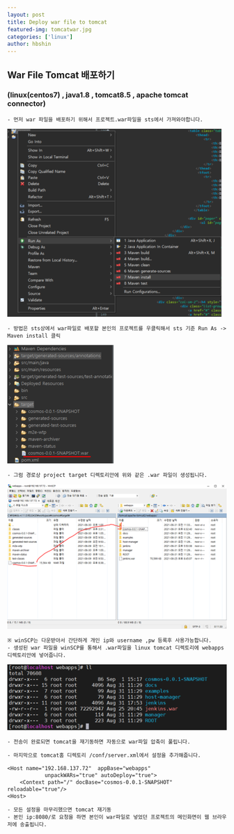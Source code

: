 ```yaml
---
layout: post
title: Deploy war file to tomcat
featured-img: tomcatwar.jpg
categories: ['linux']
author: hbshin
---
```


## War File Tomcat 배포하기
### (linux(centos7) , java1.8 , tomcat8.5 , apache tomcat connector)

```
- 먼저 war 파일을 배포하기 위해서 프로젝트.war파일을 sts에서 가져와야합니다.
```
![maveninstall](../image/hbshin/20210901/maveninstall.PNG)

```
- 방법은 sts상에서 war파일로 배포할 본인의 프로젝트를 우클릭해서 sts 기준 Run As -> Maven install 클릭
```
![target](../image/hbshin/20210901/target.PNG)
```
- 그럼 경로상 project target 디렉토리안에 위와 같은 .war 파일이 생성됩니다.
```
![winscp](../image/hbshin/20210901/winscp.PNG)
```
※ winSCP는 다운받아서 간단하게 개인 ip와 username ,pw 등록후 사용가능합니다.
- 생성된 war 파일을 winSCP를 통해서 .war파일을 linux tomcat 디렉토리에 webapps 디렉토리안에 넣어줍니다.
```
![webapps](../image/hbshin/20210901/webapps.PNG)
```
- 전송이 완료되면 tomcat을 재기동하면 자동으로 war파일 압축이 풀립니다.
```
```
- 마지막으로 tomcat홈 디렉토리 /conf/server.xml에서 설정을 추가해줍니다.
```
```
<Host name="192.168.137.72"  appBase="webapps"
            unpackWARs="true" autoDeploy="true">
    <Context path="/" docBase="cosmos-0.0.1-SNAPSHOT" reloadable="true"/>    
<Host>          
```
```
- 모든 설정을 마무리했으면 tomcat 재기동
- 본인 ip:8080/로 요청을 하면 본인이 war파일로 넣었던 프로젝트의 메인화면이 웹 브라우저에 송출됩니다.
```


